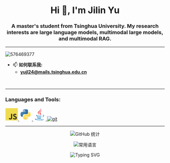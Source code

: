 <h1 align="center">Hi 👋, I'm Jilin Yu</h1>
<h3 align="center">A master's student from Tsinghua University. My research interests are large language models, multimodal large models, and multimodal RAG.</h3>

---

<p align="left"> <img src="https://komarev.com/ghpvc/?username=576469377&label=Profile%20views&color=0e75b6&style=flat" alt="576469377" /> </p>



- 📫 **如何联系我:**
  - **yujl24@mails.tsinghua.edu.cn**

<br/>

---

<h3 align="left">Languages and Tools:</h3>

<p align="left">
<a href="https://developer.mozilla.org/en-US/docs/Web/JavaScript" target="_blank" rel="noreferrer"> <img src="https://raw.githubusercontent.com/devicons/devicon/master/icons/javascript/javascript-original.svg" alt="javascript" width="40" height="40"/> </a>
<a href="https://www.python.org" target="_blank" rel="noreferrer"> <img src="https://raw.githubusercontent.com/devicons/devicon/master/icons/python/python-original.svg" alt="python" width="40" height="40"/> </a>
<a href="https://www.java.com" target="_blank" rel="noreferrer"> <img src="https://raw.githubusercontent.com/devicons/devicon/master/icons/java/java-original.svg" alt="java" width="40" height="40"/> </a>
<a href="https://git-scm.com/" target="_blank" rel="noreferrer"> <img src="https://www.vectorlogo.zone/logos/git-scm/git-scm-icon.svg" alt="git" width="40" height="40"/> </a>
</p>

---

<p align="center">
  <img 
    src="https://github-readme-stats.vercel.app/api?username=576469377&show_icons=true&locale=cn&rank_icon=github&theme=tokyonight" 
    alt="GitHub 统计" 
  />
</p>

<p align="center">
  <img 
    src="https://github-readme-stats.vercel.app/api/top-langs?username=576469377&layout=compact&locale=cn&theme=tokyonight" 
    alt="常用语言"
  />
</p>

<p align="center">
  <img src="https://readme-typing-svg.demolab.com?font=Fira+Code&weight=700&size=23&pause=1000&color=33F7F7&center=true&vCenter=true&width=435&lines=Stay+foolish%2C+stay+hungry.;Talk+is+cheap%2C+show+me+the+code." alt="Typing SVG" />
</p>
